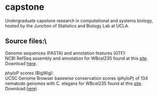# capstone
Undergraduate capstone research in computational and systems biology, hosted by the Junction of Statistics and Biology Lab at UCLA.

## Source files:\
Genome sequences (FASTA) and annotation features (GTF):\
NCBI RefSeq assembly and annotation for WBcel235 found at this [site](https://www.ncbi.nlm.nih.gov/datasets/genome/GCF_000002985.6/). Download [here](https://api.ncbi.nlm.nih.gov/datasets/v2/genome/accession/GCF_000002985.6/download?include_annotation_type=GENOME_FASTA&include_annotation_type=GENOME_GTF).

phyloP scores (BigWig):\
UCSC Genome Browser basewise conservation scores (phyloP) of 134 nematode genomes with C. elegans for WBcel235 found at this [site](https://hgdownload.soe.ucsc.edu/goldenPath/ce11/phyloP135way/). Download [here](https://hgdownload.soe.ucsc.edu/goldenPath/ce11/phyloP135way/ce11.phyloP135way.bw)\
